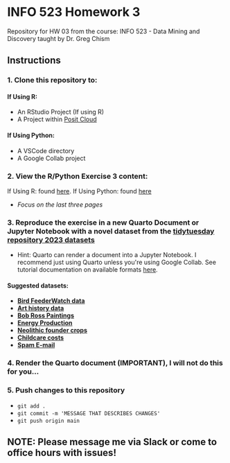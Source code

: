 # INFO 523 Homework 3

Repository for HW 03 from the course: INFO 523 - Data Mining and Discovery taught by Dr. Greg Chism

## Instructions

### 1. Clone this repository to:
   
   #### If Using R:
   - An RStudio Project (If using R)
   - A Project within [Posit Cloud](https://posit.cloud/)

   #### If Using Python: 
   - A VSCode directory
   - A Google Collab project
   
### 2. View the R/Python Exercise 3 content:
   If Using R: found [here](https://gchism94.github.io/EDA_In_R_Book/).
   If Using Python: found [here](https://gchism94.github.io/EDA_In_Python_Book/)
   - *Focus on the last three pages*
   
### 3. Reproduce the exercise in a new Quarto Document or Jupyter Notebook with a novel dataset from the [tidytuesday repository 2023 datasets](https://github.com/rfordatascience/tidytuesday/tree/master/data/2023)
  - Hint: Quarto can render a document into a Jupyter Notebook. I recommend just using Quarto unless you're using Google Collab. See tutorial documentation on available formats [here]([https://posit.cloud/](https://quarto.org/docs/output-formats/all-formats.html)https://quarto.org/docs/output-formats/all-formats.html).

#### Suggested datasets:
- [**Bird FeederWatch data**](https://github.com/rfordatascience/tidytuesday/tree/master/data/2023/2023-01-10)
- [**Art history data**](https://github.com/rfordatascience/tidytuesday/tree/master/data/2023/2023-01-17)
- [**Bob Ross Paintings**](https://github.com/rfordatascience/tidytuesday/tree/master/data/2023/2023-02-21)
- [**Energy Production**](https://github.com/rfordatascience/tidytuesday/tree/master/data/2023/2023-06-06)
- [**Neolithic founder crops**](https://github.com/rfordatascience/tidytuesday/tree/master/data/2023/2023-04-18)
- [**Childcare costs**](https://github.com/rfordatascience/tidytuesday/tree/master/data/2023/2023-05-09)
- [**Spam E-mail**](https://github.com/rfordatascience/tidytuesday/tree/master/data/2023/2023-08-15)
    
### 4. Render the Quarto document (IMPORTANT), I will not do this for you...
   
### 5. Push changes to this repository
  - `git add .`
  - `git commit -m 'MESSAGE THAT DESCRIBES CHANGES'`
  - `git push origin main`

## NOTE: Please message me via Slack or come to office hours with issues!


